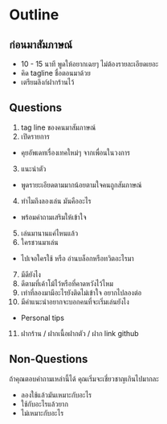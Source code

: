 # Outline

## ก่อนมาสัมภาษณ์
* 10 - 15 นาที พูดให้อยากเฉยๆ ไม่ต้องรายละเอียดเยอะ
* คิด tagline ชื่อตอนมาด้วย
* เตรียมลิงก์ฝากร้านไว้

## Questions
1. tag line ของคนมาสัมภาษณ์
2. เปิดรายการ 
  * คุยอัพเดทเรื่องเทคใหม่ๆ จากเพื่อนในวงการ
3. แนะนำตัว
  * พูดรายะเอียดตามมากน้อยตามใจคนถูกสัมภาษณ์
4. ทำไมถึงลองเล่น มันคืออะไร
  * พร้อมคำถามเสริมให้เข้าใจ
5. เล่นมานานแค่ไหนแล้ว
6. ใครชวนมาเล่น  
  * ไปเจอใครใช้ หรือ อ่านบล็อกหรือทวิตอะไรมา
7. มีดียังไง
8. ดีตามที่เค้าโม้ไว้หรือที่คาดหวังไว้ไหม
9. เท่าที่ลองมามีอะไรยังติดไม่เข้าใจ อยากไปลองต่อ
10. มีคำแนะนำอยากจะบอกคนที่จะเริ่มเล่นยังไง
  * Personal tips
11. ฝากร้าน / ฝากเนื้อฝากตัว / ฝาก link github

## Non-Questions
ถ้าคุณตอบคำถามเหล่านี้ได้ คุณเริ่มจะเชี่ยวชาญเกินไปมากละ
* ลองใช้แล้วมันเหมาะกับอะไร
* ใช้กับอะไรแล้วยาก
* ไม่เหมาะกับอะไร

